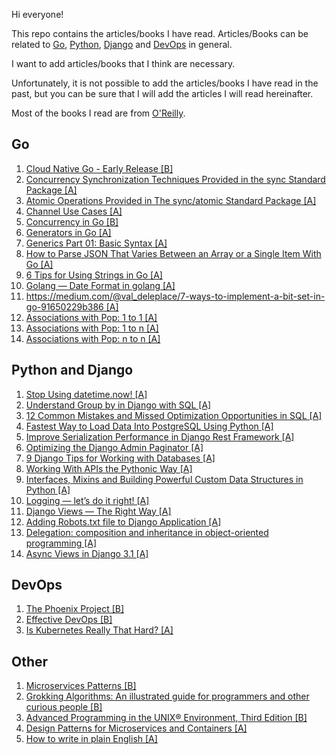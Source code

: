 Hi everyone!

This repo contains the articles/books I have read.
Articles/Books can be related to [Go](#go), [Python](#python-and-django), [Django](#python-and-django) and [DevOps](#python-and-django) in general.

I want to add articles/books that I think are necessary.

Unfortunately, it is not possible to add the articles/books I have read in the past, 
but you can be sure that I will add the articles I will read hereinafter.

Most of the books I read are from [O'Reilly](https://learning.oreilly.com/). 

## Go
1. [Cloud Native Go - Early Release [B]](https://learning.oreilly.com/library/view/cloud-native-go/9781492076322/)
2. [Concurrency Synchronization Techniques Provided in the sync Standard Package [A]](https://go101.org/article/concurrent-synchronization-more.html)
3. [Atomic Operations Provided in The sync/atomic Standard Package [A]](https://go101.org/article/concurrent-atomic-operation.html)
4. [Channel Use Cases [A]](https://go101.org/article/channel-use-cases.html)
5. [Concurrency in Go [B]](https://learning.oreilly.com/library/view/concurrency-in-go/9781491941294/)
6. [Generators in Go [A]](https://blog.haardiek.org/generators-in-go)
7. [Generics Part 01: Basic Syntax [A]](https://www.ardanlabs.com/blog/2020/07/generics-01-basic-syntax.html)
8. [How to Parse JSON That Varies Between an Array or a Single Item With Go [A]](https://www.calhoun.io/how-to-parse-json-that-varies-between-an-array-or-a-single-item-with-go/)
9. [6 Tips for Using Strings in Go [A]](https://www.calhoun.io/6-tips-for-using-strings-in-go/)
10. [Golang — Date Format in golang [A]](https://medium.com/@thanaroj09/golang-date-format-in-golang-f5f88cccc6ab)
11. [https://medium.com/@val_deleplace/7-ways-to-implement-a-bit-set-in-go-91650229b386 [A]](https://medium.com/@val_deleplace/7-ways-to-implement-a-bit-set-in-go-91650229b386)
12. [Associations with Pop: 1 to 1 [A]](https://blog.gobuffalo.io/associations-with-pop-1-to-1-592f02e2bdd8)
13. [Associations with Pop: 1 to n [A]](https://blog.gobuffalo.io/associations-with-pop-1-to-n-2fb3e1c3833f)
14. [Associations with Pop: n to n [A]](https://blog.gobuffalo.io/associations-with-pop-n-to-n-4d315563a7a7)

## Python and Django
1. [Stop Using datetime.now! [A]](https://hakibenita.com/python-dependency-injection)
2. [Understand Group by in Django with SQL [A]](https://hakibenita.com/django-group-by-sql)
3. [12 Common Mistakes and Missed Optimization Opportunities in SQL [A]](https://hakibenita.com/sql-dos-and-donts)
4. [Fastest Way to Load Data Into PostgreSQL Using Python [A]](https://hakibenita.com/fast-load-data-python-postgresql)
5. [Improve Serialization Performance in Django Rest Framework [A]](https://hakibenita.com/django-rest-framework-slow)
6. [Optimizing the Django Admin Paginator [A]](https://hakibenita.com/optimizing-the-django-admin-paginator)
7. [9 Django Tips for Working with Databases [A]](https://hakibenita.com/9-django-tips-for-working-with-databases)
8. [Working With APIs the Pythonic Way [A]](https://hakibenita.com/working-with-apis-the-pythonic-way)
9. [Interfaces, Mixins and Building Powerful Custom Data Structures in Python [A]](https://rednafi.github.io/digressions/python/2020/07/03/python-mixins.html)
10. [Logging — let’s do it right! [A]](https://medium.com/hiredscore-engineering/logging-lets-do-it-right-41d568d3bfcd)
11. [Django Views — The Right Way [A]](https://spookylukey.github.io/django-views-the-right-way/)
12. [Adding Robots.txt file to Django Application [A]](https://www.pythoncircle.com/post/578/adding-robotstxt-file-to-django-application/)
13. [Delegation: composition and inheritance in object-oriented programming [A]](https://www.thedigitalcatonline.com/blog/2020/08/17/delegation-composition-and-inheritance-in-object-oriented-programming/)
14. [Async Views in Django 3.1 [A]](https://testdriven.io/blog/django-async-views/)
## DevOps
1. [The Phoenix Project [B]](https://learning.oreilly.com/library/view/the-phoenix-project/9781457191350/)
2. [Effective DevOps [B]](https://learning.oreilly.com/library/view/effective-devops/9781491926291/)
3. [Is Kubernetes Really That Hard? [A]](https://dzone.com/articles/is-kubernetes-really-that-hard)

## Other
1. [Microservices Patterns [B]](https://learning.oreilly.com/library/view/microservices-patterns/9781617294549/#toc)
2. [Grokking Algorithms: An illustrated guide for programmers and other curious people [B]](https://learning.oreilly.com/library/view/grokking-algorithms-an/9781617292231/)
3. [Advanced Programming in the UNIX® Environment, Third Edition [B]](https://learning.oreilly.com/library/view/advanced-programming-in/9780321638014/)
4. [Design Patterns for Microservices and Containers [A]](https://devopedia.org/design-patterns-for-microservices-and-containers)
5. [How to write in plain English [A]](http://www.plainenglish.co.uk/how-to-write-in-plain-english.html)
